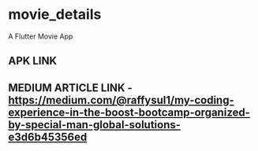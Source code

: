# movie_details

A Flutter Movie App

## APK LINK

## MEDIUM ARTICLE LINK - https://medium.com/@raffysul1/my-coding-experience-in-the-boost-bootcamp-organized-by-special-man-global-solutions-e3d6b45356ed


